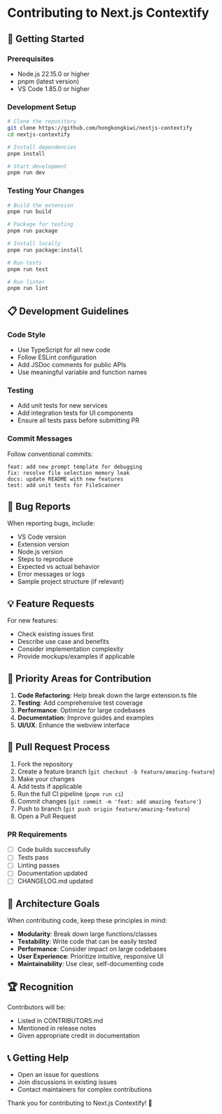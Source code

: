 # Contributing to Next.js Contextify

## 🚀 Getting Started

### Prerequisites
- Node.js 22.15.0 or higher
- pnpm (latest version)
- VS Code 1.85.0 or higher

### Development Setup
```bash
# Clone the repository
git clone https://github.com/hongkongkiwi/nextjs-contextify
cd nextjs-contextify

# Install dependencies
pnpm install

# Start development
pnpm run dev
```

### Testing Your Changes
```bash
# Build the extension
pnpm run build

# Package for testing
pnpm run package

# Install locally
pnpm run package:install

# Run tests
pnpm run test

# Run linter
pnpm run lint
```

## 📋 Development Guidelines

### Code Style
- Use TypeScript for all new code
- Follow ESLint configuration
- Add JSDoc comments for public APIs
- Use meaningful variable and function names

### Testing
- Add unit tests for new services
- Add integration tests for UI components
- Ensure all tests pass before submitting PR

### Commit Messages
Follow conventional commits:
```
feat: add new prompt template for debugging
fix: resolve file selection memory leak
docs: update README with new features
test: add unit tests for FileScanner
```

## 🐛 Bug Reports

When reporting bugs, include:
- VS Code version
- Extension version
- Node.js version
- Steps to reproduce
- Expected vs actual behavior
- Error messages or logs
- Sample project structure (if relevant)

## 💡 Feature Requests

For new features:
- Check existing issues first
- Describe use case and benefits
- Consider implementation complexity
- Provide mockups/examples if applicable

## 🔧 Priority Areas for Contribution

1. **Code Refactoring**: Help break down the large extension.ts file
2. **Testing**: Add comprehensive test coverage
3. **Performance**: Optimize for large codebases
4. **Documentation**: Improve guides and examples
5. **UI/UX**: Enhance the webview interface

## 📝 Pull Request Process

1. Fork the repository
2. Create a feature branch (`git checkout -b feature/amazing-feature`)
3. Make your changes
4. Add tests if applicable
5. Run the full CI pipeline (`pnpm run ci`)
6. Commit changes (`git commit -m 'feat: add amazing feature'`)
7. Push to branch (`git push origin feature/amazing-feature`)
8. Open a Pull Request

### PR Requirements
- [ ] Code builds successfully
- [ ] Tests pass
- [ ] Linting passes
- [ ] Documentation updated
- [ ] CHANGELOG.md updated

## 🎯 Architecture Goals

When contributing code, keep these principles in mind:
- **Modularity**: Break down large functions/classes
- **Testability**: Write code that can be easily tested
- **Performance**: Consider impact on large codebases
- **User Experience**: Prioritize intuitive, responsive UI
- **Maintainability**: Use clear, self-documenting code

## 🏆 Recognition

Contributors will be:
- Listed in CONTRIBUTORS.md
- Mentioned in release notes
- Given appropriate credit in documentation

## 📞 Getting Help

- Open an issue for questions
- Join discussions in existing issues
- Contact maintainers for complex contributions

Thank you for contributing to Next.js Contextify! 🎉 
